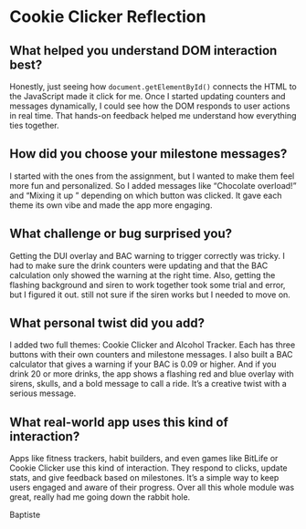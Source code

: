 # Cookie Clicker Reflection

## What helped you understand DOM interaction best?
Honestly, just seeing how `document.getElementById()` connects the HTML to the JavaScript made it click for me. Once I started updating counters and messages dynamically, I could see how the DOM responds to user actions in real time. That hands-on feedback helped me understand how everything ties together.

## How did you choose your milestone messages?
I started with the ones from the assignment, but I wanted to make them feel more fun and personalized. So I added messages like “Chocolate overload!” and “Mixing it up ” depending on which button was clicked. It gave each theme its own vibe and made the app more engaging.

## What challenge or bug surprised you?
Getting the DUI overlay and BAC warning to trigger correctly was tricky. I had to make sure the drink counters were updating and that the BAC calculation only showed the warning at the right time. Also, getting the flashing background and siren to work together took some trial and error, but I figured it out.
still not sure if the siren works but I needed to move on.

## What personal twist did you add?
I added two full themes: Cookie Clicker and Alcohol Tracker. Each has three buttons with their own counters and milestone messages. I also built a BAC calculator that gives a warning if your BAC is 0.09 or higher. And if you drink 20 or more drinks, the app shows a flashing red and blue overlay with sirens, skulls, and a bold message to call a ride. It’s a creative twist with a serious message.

## What real-world app uses this kind of interaction?
Apps like fitness trackers, habit builders, and even games like BitLife or Cookie Clicker use this kind of interaction. They respond to clicks, update stats, and give feedback based on milestones. It’s a simple way to keep users engaged and aware of their progress.
Over all this whole module was great, really had me going down the rabbit hole. 

Baptiste

